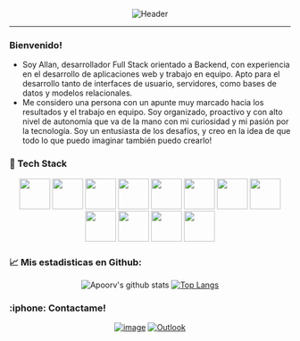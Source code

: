 <div align="center">

![Header](https://developer.sabre.com/sites/default/files/2019-10/Picture4-1-1024x242_3.png)
 
</div>
 
<hr/>

### Bienvenido!
- Soy Allan, desarrollador Full Stack orientado a Backend, con experiencia en el desarrollo de aplicaciones web y trabajo en equipo. Apto para el desarrollo tanto de interfaces de usuario, servidores, como bases de datos y modelos relacionales.
- Me considero una persona con un apunte muy marcado hacia los resultados y el trabajo en equipo. Soy organizado, proactivo y con alto nivel de autonomía que va de la mano con mi curiosidad y mi pasión por la tecnología. Soy un entusiasta de los desafíos, y creo en la idea de que todo lo que puedo imaginar también puedo crearlo!

### :abacus: Tech Stack
<p align="center">
 <img src="https://cdn.jsdelivr.net/gh/devicons/devicon/icons/javascript/javascript-original.svg" width="55"/>
 <img src="https://cdn.jsdelivr.net/gh/devicons/devicon/icons/git/git-original-wordmark.svg" width="55"/>
 <img src="https://cdn.jsdelivr.net/gh/devicons/devicon/icons/github/github-original-wordmark.svg" width="55"/>       
 <img src="https://cdn.jsdelivr.net/gh/devicons/devicon/icons/react/react-original-wordmark.svg" width="55"/>
 <img src="https://cdn.jsdelivr.net/gh/devicons/devicon/icons/redux/redux-original.svg" width="55"/>
 <img src="https://cdn.jsdelivr.net/gh/devicons/devicon/icons/sequelize/sequelize-original.svg" width="55"/>
 <img src="https://cdn.jsdelivr.net/gh/devicons/devicon/icons/express/express-original-wordmark.svg" width="55"/>
 <img src="https://cdn.jsdelivr.net/gh/devicons/devicon/icons/html5/html5-original-wordmark.svg" width="55"/>
 <img src="https://cdn.jsdelivr.net/gh/devicons/devicon/icons/css3/css3-original-wordmark.svg" width="55"/>
 <img src="https://cdn.jsdelivr.net/gh/devicons/devicon/icons/postgresql/postgresql-original-wordmark.svg" width="55"/>
 <img src="https://cdn.jsdelivr.net/gh/devicons/devicon/icons/typescript/typescript-original.svg" width="55"/>
 <img src="https://upload.wikimedia.org/wikipedia/commons/thumb/3/39/PayPal_logo.svg/527px-PayPal_logo.svg.png" width="55"/>
 </p>
 
 
 ### :chart_with_upwards_trend: Mis estadisticas en Github:
 <div align="center">
 
 ![Apoorv's github stats](https://github-readme-stats.vercel.app/api?username=allannara&show_icons=true&title_color=ffc857&icon_color=8ac926&text_color=daf7dc&bg_color=151515&hide=["stars"])
[![Top Langs](https://github-readme-stats.vercel.app/api/top-langs/?username=allannara&layout=compact&text_color=daf7dc&bg_color=151515)](https://github.com/anuraghazra/github-readme-stats)
 
 </div>

<h3>:iphone: Contactame!</h3>
<div align="center">
 
[![image](https://img.shields.io/badge/LinkedIn-0077B5?style=for-the-badge&logo=linkedin&logoColor=white)](https://www.linkedin.com/in/allannara/)
[![Outlook](https://img.shields.io/badge/Outlook-0078D4?style=for-the-badge&logo=microsoft-outlook&logoColor=white)](mailto:allannara@outlook.com)
 
</div>
